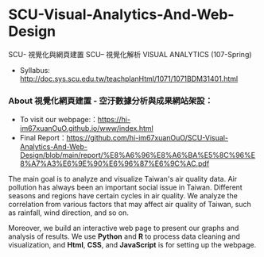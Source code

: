 # SCU-Visual-Analytics-And-Web-Design
SCU- 視覺化與網頁建置
SCU– 視覺化解析 VISUAL ANALYTICS (107-Spring)

* Syllabus: 
http://doc.sys.scu.edu.tw/teachplanHtml/1071/1071BDM31401.html

### About 視覺化網頁建置 - 空汙數據分析與成果網站架設：
* To visit our webpage:：https://hi-im67xuanOuO.github.io/www/index.html
* Final Report：https://github.com/hi-im67xuanOuO/SCU-Visual-Analytics-And-Web-Design/blob/main/report/%E8%A6%96%E8%A6%BA%E5%8C%96%E8%A7%A3%E6%9E%90%E6%96%87%E6%9C%AC.pdf

The main goal is to analyze and visualize Taiwan's air quality data. Air pollution has always been an important social issue in Taiwan. Different seasons and regions have certain cycles in air quality. We analyze the correlation from various factors that may affect air quality of Taiwan, such as rainfall, wind direction, and so on.

Moreover, we build an interactive web page to present our graphs and analysis of results.
We use **Python** and **R** to process data cleaning and visualization, and **Html**, **CSS**, and **JavaScript** is for setting up the webpage.
